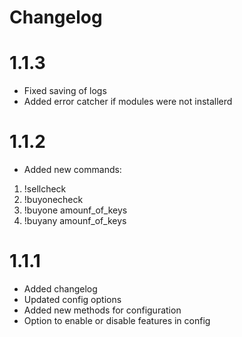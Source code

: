 # Changelog

# 1.1.3
- Fixed saving of logs
- Added error catcher if modules were not installerd

# 1.1.2
- Added new commands:
 1. !sellcheck
 2. !buyonecheck
 3. !buyone amounf_of_keys
 4. !buyany amounf_of_keys



# 1.1.1
- Added changelog
- Updated config options
- Added new methods for configuration
- Option to enable or disable features in config
